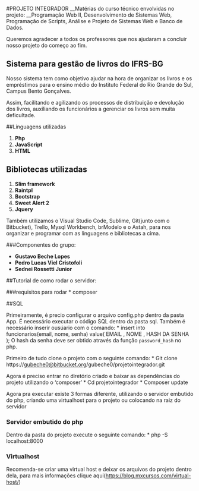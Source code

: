 #PROJETO INTEGRADOR
__Matérias do curso técnico envolvidas no projeto: __Programação Web II, Desenvolvimento de Sistemas Web, Programação de Scripts, Análise e Projeto de Sistemas Web e Banco de Dados.

Queremos agradecer a todos os professores que nos ajudaram a concluir nosso projeto do começo ao fim.

## Sistema para gestão de livros do IFRS-BG
Nosso sistema tem como objetivo ajudar na hora de organizar os livros e os empréstimos para o ensino médio do Instituto Federal do Rio Grande do Sul, Campus Bento Gonçalves.

Assim, facilitando e agilizando os processos de distribuição e devolução dos livros, auxiliando os funcionários a gerenciar os livros sem muita deficultade.

##Linguagens utilizadas
1. __Php__
2. __JavaScript__
3. __HTML__


## Bibliotecas utilizadas
1. __Slim framework__
2. __Raintpl__
3. __Bootstrap__
4. __Sweet Alert 2__
5. __Jquery__
 
Também utilizamos o Visual Studio Code, Sublime, Git(junto com o Bitbucket), Trello,
Mysql Workbench, brModelo e o Astah, para nos organizar e programar com as linguagens e bibliotecas a cima.

###Componentes do grupo:
* __Gustavo Beche Lopes__
* __Pedro Lucas Viel Cristofoli__
* __Sednei Rossetti Junior__

##Tutorial de como rodar o servidor:

###requisitos para rodar
    * composer      

##SQL

Primeiramente, é precio configurar o arquivo config.php dentro da pasta App.
É necessário executar o código SQL dentro da pasta sql.
Também é necessário inserir ousúario com o comando:
	* insert into funcionarios(email, nome, senha) value( EMAIL , NOME , HASH DA SENHA );
O hash da senha deve ser obtido através da função `password_hash` no php.


Primeiro de tudo clone o projeto com o seguinte comando:
    * Git clone https://gubeche0@bitbucket.org/gubeche0/projetointegrador.git

Agora é preciso entrar no diretório criado e  baixar as dependências do projeto utilizando o ‘composer’
    * Cd projetointegrador
    * Composer update 

Agora pra executar existe 3 formas diferente, utilizando o servidor embutido do php, criando uma virtualhost para o projeto ou colocando na raiz do servidor

### Servidor embutido do php
Dentro da pasta do projeto execute o seguinte comando:
    * php -S localhost:8000

### Virtualhost 
Recomenda-se criar uma virtual host e deixar os arquivos do projeto dentro dela, para mais informações clique aqui(https://blog.mxcursos.com/virtual-host/)


